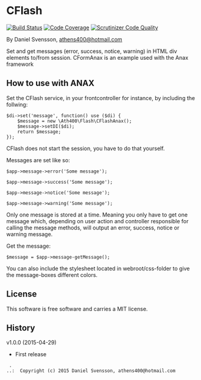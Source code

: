 CFlash
=========
[![Build Status](https://scrutinizer-ci.com/g/athens400/cflash/badges/build.png?b=master)](https://scrutinizer-ci.com/g/athens400/cflash/build-status/master)
[![Code Coverage](https://scrutinizer-ci.com/g/athens400/cflash/badges/coverage.png?b=master)](https://scrutinizer-ci.com/g/athens400/cflash/?branch=master)
[![Scrutinizer Code Quality](https://scrutinizer-ci.com/g/athens400/cflash/badges/quality-score.png?b=master)](https://scrutinizer-ci.com/g/athens400/cflash/?branch=master)

By Daniel Svensson, athens400@hotmail.com

Set and get messages (error, success, notice, warning) in HTML div elements to/from session.
CFormAnax is an example used with the Anax framework

How to use with ANAX
-----------------------
Set the CFlash service, in your frontcontroller for instance, by including the follwing:

    $di->set('message', function() use ($di) {
        $message = new \Ath400\Flash\CFlashAnax();
        $message->setDI($di);
        return $message;
    });
    
CFlash does not start the session, you have to do that yourself.

Messages are set like so:

    $app->message->error('Some message');
    
    $app->message->success('Some message');
    
    $app->message->notice('Some message');
    
    $app->message->warning('Some message');
    
Only one message is stored at a time. Meaning you only have to get one message which, depending on user action and controller responsible for calling the message methods, will output an error, success, notice or warning message.

Get the message:

    $message = $app->message-getMessage();
    
You can also include the stylesheet located in webroot/css-folder to give the message-boxes different colors.


License
------------------

This software is free software and carries a MIT license.



History
-----------------------------------

v1.0.0 (2015-04-29)

* First release



```
 .  
..:  Copyright (c) 2015 Daniel Svensson, athens400@hotmail.com
```
